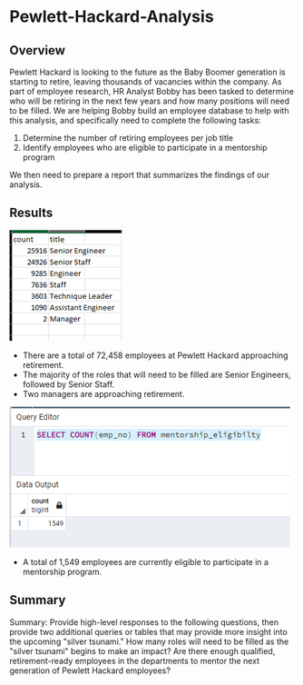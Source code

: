 # Pewlett-Hackard-Analysis

## Overview

Pewlett Hackard is looking to the future as the Baby Boomer generation is starting to retire, leaving thousands of vacancies within the company.  As part of employee research, HR Analyst Bobby has been tasked to determine who will be retiring in the next few years and how many positions will need to be filled.  We are helping Bobby build an employee database to help with this analysis, and specifically need to complete the following tasks:
1) Determine the number of retiring employees per job title
2) Identify employees who are eligible to participate in a mentorship program

We then need to prepare a report that summarizes the findings of our analysis.

## Results

![retiring_title_counts.PNG](https://github.com/mathur-nikita/Pewlett-Hackard-Analysis/blob/main/images/retiring_title_counts.PNG)
- There are a total of 72,458 employees at Pewlett Hackard approaching retirement.
- The majority of the roles that will need to be filled are Senior Engineers, followed by Senior Staff.
- Two managers are approaching retirement.

![mentorship_eligibility_count.PNG](https://github.com/mathur-nikita/Pewlett-Hackard-Analysis/blob/main/images/mentorship_eligibility_count.PNG)
- A total of 1,549 employees are currently eligible to participate in a mentorship program.

## Summary

Summary: Provide high-level responses to the following questions, then provide two additional queries or tables that may provide more insight into the upcoming "silver tsunami."
How many roles will need to be filled as the "silver tsunami" begins to make an impact?
Are there enough qualified, retirement-ready employees in the departments to mentor the next generation of Pewlett Hackard employees?
